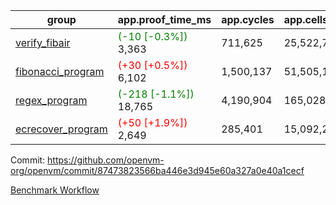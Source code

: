 | group | app.proof_time_ms | app.cycles | app.cells_used | leaf.proof_time_ms | leaf.cycles | leaf.cells_used |
| -- | -- | -- | -- | -- | -- | -- |
| [verify_fibair](https://github.com/openvm-org/openvm/blob/benchmark-results/benchmarks-pr/1234/verify_fibair-87473823566ba446e3d945e60a327a0e40a1cecf.md) |<span style='color: green'>(-10 [-0.3%])</span> 3,363 |  711,625 |  25,522,764 |- | - | - |
| [fibonacci_program](https://github.com/openvm-org/openvm/blob/benchmark-results/benchmarks-pr/1234/fibonacci-87473823566ba446e3d945e60a327a0e40a1cecf.md) |<span style='color: red'>(+30 [+0.5%])</span> 6,102 |  1,500,137 |  51,505,102 |- | - | - |
| [regex_program](https://github.com/openvm-org/openvm/blob/benchmark-results/benchmarks-pr/1234/regex-87473823566ba446e3d945e60a327a0e40a1cecf.md) |<span style='color: green'>(-218 [-1.1%])</span> 18,765 |  4,190,904 |  165,028,173 |- | - | - |
| [ecrecover_program](https://github.com/openvm-org/openvm/blob/benchmark-results/benchmarks-pr/1234/ecrecover-87473823566ba446e3d945e60a327a0e40a1cecf.md) |<span style='color: red'>(+50 [+1.9%])</span> 2,649 |  285,401 |  15,092,297 |- | - | - |


Commit: https://github.com/openvm-org/openvm/commit/87473823566ba446e3d945e60a327a0e40a1cecf

[Benchmark Workflow](https://github.com/openvm-org/openvm/actions/runs/12840963009)
